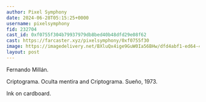 ```yaml
---
author: Pixel Symphony
date: 2024-06-28T05:15:25+0000
username: pixelsymphony
fid: 232704
cast_id: 0xf0755f304b79937979db8bed40b48dfd29e08f62
cast: https://farcaster.xyz/pixelsymphony/0xf0755f30
image: https://imagedelivery.net/BXluQx4ige9GuW0Ia56BHw/dfd4abf1-ed64-4139-9bd0-509abb850a00/original
layout: post
---
```


Fernando Millán.

Criptograma. Oculta mentira and Criptograma. Sueño, 1973.

Ink on cardboard.

<img src='https://imagedelivery.net/BXluQx4ige9GuW0Ia56BHw/dfd4abf1-ed64-4139-9bd0-509abb850a00/original' alt='' referrerpolicy='no-referrer'/>
